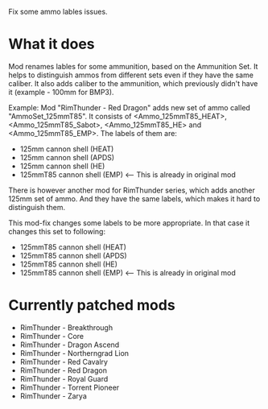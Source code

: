 Fix some ammo lables issues.

# What it does
Mod renames lables for some ammunition, based on the Ammunition Set. It helps to distinguish ammos from different sets even if they have the same caliber.
It also adds caliber to the ammunition, which previously didn't have it (example - 100mm for BMP3).

Example:
Mod "RimThunder - Red Dragon" adds new set of ammo called "AmmoSet_125mmT85".
It consists of <Ammo_125mmT85_HEAT>, <Ammo_125mmT85_Sabot>, <Ammo_125mmT85_HE> and <Ammo_125mmT85_EMP>.
The labels of them are:
- 125mm cannon shell (HEAT)
- 125mm cannon shell (APDS)
- 125mm cannon shell (HE)
- 125mmT85 cannon shell (EMP) <-- This is already in original mod

There is however another mod for RimThunder series, which adds another 125mm set of ammo. And they have the same labels, which makes it hard to distinguish them.

This mod-fix changes some labels to be more appropriate. In that case it changes this set to following:
- 125mmT85 cannon shell (HEAT)
- 125mmT85 cannon shell (APDS)
- 125mmT85 cannon shell (HE)
- 125mmT85 cannon shell (EMP) <-- This is already in original mod

# Currently patched mods
- RimThunder - Breakthrough
- RimThunder - Core
- RimThunder - Dragon Ascend
- RimThunder - Northerngrad Lion
- RimThunder - Red Cavalry
- RimThunder - Red Dragon
- RimThunder - Royal Guard
- RimThunder - Torrent Pioneer
- RimThunder - Zarya

